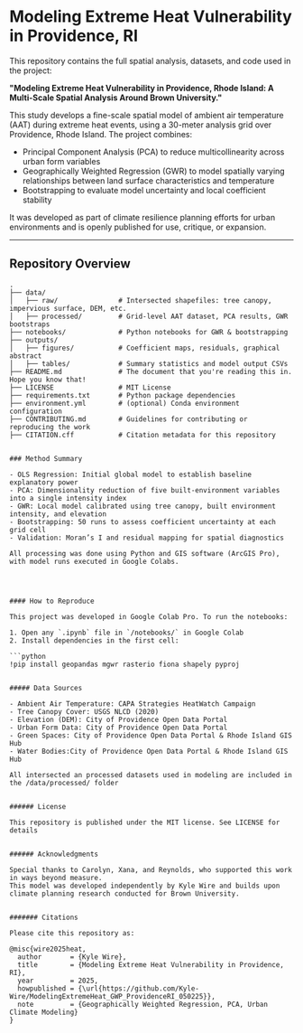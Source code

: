 # Modeling Extreme Heat Vulnerability in Providence, RI

This repository contains the full spatial analysis, datasets, and code used in the project: 
 
**"Modeling Extreme Heat Vulnerability in Providence, Rhode Island: A Multi-Scale Spatial Analysis Around Brown University."**

This study develops a fine-scale spatial model of ambient air temperature (AAT) during extreme heat events, using a 30-meter analysis grid over Providence, Rhode Island. The project combines:

- Principal Component Analysis (PCA) to reduce multicollinearity across urban form variables
- Geographically Weighted Regression (GWR) to model spatially varying relationships between land surface characteristics and temperature
- Bootstrapping to evaluate model uncertainty and local coefficient stability

It was developed as part of climate resilience planning efforts for urban environments and is openly published for use, critique, or expansion.

---

## Repository Overview

```text
.
├── data/
│   ├── raw/               # Intersected shapefiles: tree canopy, impervious surface, DEM, etc.
│   ├── processed/         # Grid-level AAT dataset, PCA results, GWR bootstraps
├── notebooks/             # Python notebooks for GWR & bootstrapping
├── outputs/
│   ├── figures/           # Coefficient maps, residuals, graphical abstract
│   ├── tables/            # Summary statistics and model output CSVs
├── README.md              # The document that you're reading this in. Hope you know that!
├── LICENSE                # MIT License
├── requirements.txt       # Python package dependencies
├── environment.yml        # (optional) Conda environment configuration
├── CONTRIBUTING.md        # Guidelines for contributing or reproducing the work
├── CITATION.cff           # Citation metadata for this repository


### Method Summary

- OLS Regression: Initial global model to establish baseline explanatory power
- PCA: Dimensionality reduction of five built-environment variables into a single intensity index
- GWR: Local model calibrated using tree canopy, built environment intensity, and elevation
- Bootstrapping: 50 runs to assess coefficient uncertainty at each grid cell
- Validation: Moran’s I and residual mapping for spatial diagnostics

All processing was done using Python and GIS software (ArcGIS Pro), with model runs executed in Google Colabs.




#### How to Reproduce

This project was developed in Google Colab Pro. To run the notebooks:

1. Open any `.ipynb` file in `/notebooks/` in Google Colab
2. Install dependencies in the first cell:

```python
!pip install geopandas mgwr rasterio fiona shapely pyproj


##### Data Sources

- Ambient Air Temperature: CAPA Strategies HeatWatch Campaign
- Tree Canopy Cover: USGS NLCD (2020)
- Elevation (DEM): City of Providence Open Data Portal
- Urban Form Data: City of Providence Open Data Portal
- Green Spaces: City of Providence Open Data Portal & Rhode Island GIS Hub
- Water Bodies:City of Providence Open Data Portal & Rhode Island GIS Hub

All intersected an processed datasets used in modeling are included in the /data/processed/ folder


###### License

This repository is published under the MIT license. See LICENSE for details


###### Acknowledgments

Special thanks to Carolyn, Xana, and Reynolds, who supported this work in ways beyond measure.
This model was developed independently by Kyle Wire and builds upon climate planning research conducted for Brown University.


####### Citations

Please cite this repository as: 

@misc{wire2025heat,
  author       = {Kyle Wire},
  title        = {Modeling Extreme Heat Vulnerability in Providence, RI},
  year         = 2025,
  howpublished = {\url{https://github.com/Kyle-Wire/ModelingExtremeHeat_GWP_ProvidenceRI_050225}},
  note         = {Geographically Weighted Regression, PCA, Urban Climate Modeling}
}


